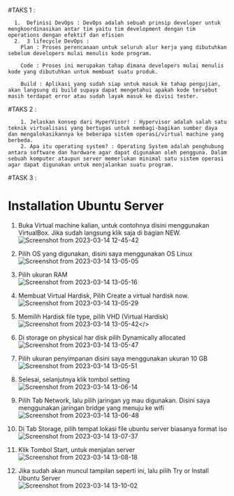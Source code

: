 #TAKS 1 :
```
  1.  Definisi DevOps : DevOps adalah sebuah prinsip developer untuk mengkoordinasikan antar tim yaitu tim development dengan tim operations dengan efektif dan efisien
  2.  3 lifecycle DevOps : 
    Plan : Proses perencanaan untuk seluruh alur kerja yang dibutuhkan sebelum developers mulai menulis kode program.

    Code : Proses ini merupakan tahap dimana developers mulai menulis kode yang dibutuhkan untuk membuat suatu produk.

    Build : Aplikasi yang sudah siap untuk masuk ke tahap pengujian, akan langsung di build supaya dapat mengetahui apakah kode tersebut masih terdapat error atau sudah layak masuk ke divisi tester.
```
#TAKS 2 :
```
    1. Jelaskan konsep dari HyperVisor! : Hypervisor adalah salah satu teknik virtualisasi yang bertugas untuk membagi-bagikan sumber daya dan mengalokasikannya ke beberapa sistem operasi/virtual machine yang berbeda. 
    2. Apa itu operating system? : Operating System adalah penghubung antara software dan hardware agar dapat digunakan oleh pengguna. Dalam sebuah komputer ataupun server memerlukan minimal satu sistem operasi agar dapat digunakan untuk menjalankan suatu program.
```
#TASK 3 :

  <h1>Installation Ubuntu Server</h1>

  1.  Buka Virtual machine kalian, untuk contohnya disini menggunakan VirtualBox. Jika sudah langsung klik saja di bagian NEW.
  <br>![Screenshot from 2023-03-14 12-45-42](https://user-images.githubusercontent.com/84585203/224908148-d3bd15da-e18c-428b-8ef3-d4375cad5245.png)</br>
  
  
  2.  Pilih OS yang digunakan, disini saya menggunakan OS Linux
  <br>![Screenshot from 2023-03-14 13-05-05](https://user-images.githubusercontent.com/84585203/224913074-8c40be83-c237-4aa3-aeda-a5fbacef1a73.png)</br>
 
  3.  Pilih ukuran RAM
  <br>![Screenshot from 2023-03-14 13-05-16](https://user-images.githubusercontent.com/84585203/224913071-63623096-52bf-4123-95c6-e5eeae1816da.png)</br>

  4. Membuat Virtual Hardisk, Pilih Create a virtual hardisk now.
  <br>![Screenshot from 2023-03-14 13-05-29](https://user-images.githubusercontent.com/84585203/224913067-b75fb815-d22a-43a8-93ac-95070701da48.png)</br>
  
  5. Memilih Hardisk file type, pilih VHD (Virtual Hardisk)
  <br>![Screenshot from 2023-03-14 13-05-42](https://user-images.githubusercontent.com/84585203/224913064-cef16fa6-7128-4743-ac44-c0d870f5104c.png)</>
  
  6.  Di storage on physical har disk pilih Dynamically allocated
  <br>![Screenshot from 2023-03-14 13-05-47](https://user-images.githubusercontent.com/84585203/224913061-dad4a713-c2a2-4e7b-b810-4b60be756172.png)</br>
  
  7.  Pilih ukuran penyimpanan disini saya menggunakan ukuran 10 GB
  <br>![Screenshot from 2023-03-14 13-05-51](https://user-images.githubusercontent.com/84585203/224913058-c660569f-6c49-40b2-8d14-d31406bc907a.png)</br>
  
  8.  Selesai, selanjutnya klik tombol setting
  <br>![Screenshot from 2023-03-14 13-06-14](https://user-images.githubusercontent.com/84585203/224913054-39877b57-a0cb-4df6-8703-e015864fbab1.png)</br>
  
  9.  Pilih Tab Network, lalu pilih jaringan yg mau digunakan. Disini saya menggunakan jaringan bridge yang menuju ke wifi
  <br>![Screenshot from 2023-03-14 13-06-48](https://user-images.githubusercontent.com/84585203/224913048-a36ad3a3-af14-4688-bdfe-5a474172ce5f.png)</br>
  
  10. Di Tab Storage, pilih tempat lokasi file ubuntu server biasanya format iso
  <br>![Screenshot from 2023-03-14 13-07-37](https://user-images.githubusercontent.com/84585203/224913038-d189d5b8-b4cf-4f3a-9787-adae83d155d7.png)</br>
  
  11. Klik Tombol Start, untuk menjalan server
  <br>![Screenshot from 2023-03-14 13-08-18](https://user-images.githubusercontent.com/84585203/224913035-136413b0-ae8d-481e-ba01-d77333f26abb.png)</br>
  
  12. Jika sudah akan muncul tampilan seperti ini, lalu pilih Try or Install Ubuntu Server
  <br>![Screenshot from 2023-03-14 13-10-02](https://user-images.githubusercontent.com/84585203/224913031-0f7443f1-1047-43ac-904f-7c5790dc654b.png)</br>











